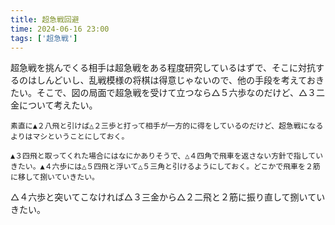 ```yaml
---
title: 超急戦回避
time: 2024-06-16 23:00
tags: ['超急戦']
---
```


<MultiColumns>
  <Column>
    超急戦を挑んでくる相手は超急戦をある程度研究しているはずで、そこに対抗するのはしんどいし、乱戦模様の将棋は得意じゃないので、他の手段を考えておきたい。そこで、図の局面で超急戦を受けて立つなら△５六歩なのだけど、△３二金について考えたい。

    素直に▲２八飛と引けば△２三歩と打って相手が一方的に得をしているのだけど、超急戦になるよりはマシということにしておく。

    ▲３四飛と取ってくれた場合にはなにかありそうで、△４四角で飛車を返さない方針で指していきたい。▲４六歩には△５四飛と浮いて△５三角と引けるようにしておく。どこかで飛車を２筋に移して捌いていきたい。
  </Column>
  <Column>
    <KifuPlayer sfen='position sfen lnsgkgsnl/4r2b1/pppp1p2p/6pR1/4p4/2P6/PP1PPPP1P/1B2G4/LNSGK1SNL w Pp 12 moves 4a3b 2d3d 2b3c 3d3f 3c4d 4g4f 5b5d' />
  </Column>
</MultiColumns>

<MultiColumns>
  <Column>
    △４六歩と突いてこなければ△３三金から△２二飛と２筋に振り直して捌いていきたい。
  </Column>
  <Column>
    <KifuPlayer sfen='position sfen lnsgk1snl/4r1g2/pppp1p2p/5b3/4p4/2P3R2/PP1PPPP1P/1B2G4/LNSGK1SNL b 2Pp 17 moves 5i6h 5a6b 6h7h 6b7b 7i6h 3b3c 6h7g 5b2b' />
  </Column>
</MultiColumns>
